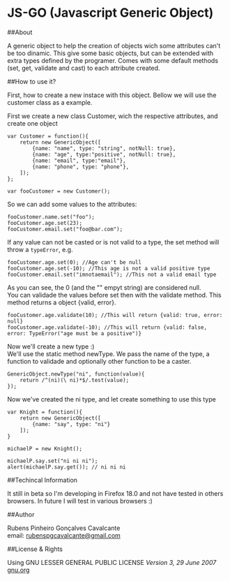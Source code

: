 JS-GO (Javascript Generic Object)
===========

##About

A generic object to help the creation of objects wich some attributes can't be too dinamic.
This give some basic objects, but can be extended with extra types defined by the programer.
Comes with some default methods (set, get, validate and cast) to each attribute created.

##How to use it?

First, how to create a new instace with this object. Bellow we will use the customer class as 
a example.

First we create a new class Customer, wich the respective attributes, and create one object

    var Customer = function(){
        return new GenericObject([
            {name: "name", type: "string", notNull: true},
            {name: "age", type:"positive", notNull: true},
            {name: "email", type:"email"},
            {name: "phone", type: "phone"},
        ]);
    };

    var fooCustomer = new Customer();

So we can add some values to the attributes:

    fooCustomer.name.set("foo");
    fooCustomer.age.set(23);
    fooCustomer.email.set("foo@bar.com");

If any value can not be casted or is not valid to a type, the set method will throw a `typeError`, e.g.

    fooCustomer.age.set(0); //Age can't be null
    fooCustomer.age.set(-10); //This age is not a valid positive type
    fooCustomer.email.set("imnotaemail"); //This not a valid email type

As you can see, the 0 (and the "" empyt string) are considered null.  
You can validade the values before set then with the validate method. This method returns a object {valid, error}.

    fooCustomer.age.validate(10); //This will return {valid: true, error: null}
    fooCustomer.age.validate(-10); //This will return {valid: false, error: TypeError("age must be a positive")}

Now we'll create a new type :)  
We'll use the static method newType. We pass the name of the type, a function to validade and optionally other function to be a caster.

    GenericObject.newType("ni", function(value){
        return /^(ni)(\ ni)*$/.test(value);
    });

Now we've created the ni type, and let create something to use this type

    var Knight = function(){
        return new GenericObject([
            {name: "say", type: "ni"}
        ]);
    }

    michaelP = new Knight();

    michaelP.say.set("ni ni ni");
    alert(michaelP.say.get()); // ni ni ni

##Techincal Information

It still in beta so I'm developing in Firefox 18.0 and not have tested in others browsers. In future I will test in various browsers :)

##Author

Rubens Pinheiro Gonçalves Cavalcante  
email: [rubenspgcavalcante@gmail.com](mailto:rubenspgcavalcante@gmail.com)

##License & Rights

Using GNU LESSER GENERAL PUBLIC LICENSE *Version 3, 29 June 2007*  
[gnu.org](http://www.gnu.org/copyleft/gpl.html)  